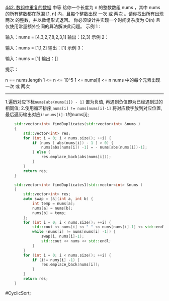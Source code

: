 [442. 数组中重复的数据](https://leetcode.cn/problems/find-all-duplicates-in-an-array/description/)
中等
给你一个长度为 n 的整数数组 nums ，其中 nums 的所有整数都在范围 [1, n] 内，且每个整数出现 一次 或 两次 。请你找出所有出现 两次 的整数，并以数组形式返回。
你必须设计并实现一个时间复杂度为 O(n) 且仅使用常量额外空间的算法解决此问题。
示例 1：

输入：nums = [4,3,2,7,8,2,3,1]
输出：[2,3]
示例 2：

输入：nums = [1,1,2]
输出：[1]
示例 3：

输入：nums = [1]
输出：[]


提示：

n == nums.length
1 <= n <= 10^5
1 <= nums[i] <= n
nums 中的每个元素出现 一次 或 两次

---- ----
1.遍历对应下标`nums[abs(nums[i]) - 1]` 置为负值,
    再遇到负值即为已经遇到过的相同值;
2.使用循环排序,`nums[i] != nums[nums[i]-1]`
    将对应数字放到对应位置,最后遍历输出对应`i!=nums[i]-1`的nums[i];

```cpp
    std::vector<int> findDuplicates(std::vector<int> &nums )
    {
        std::vector<int> res;
        for (int i = 0; i < nums.size(); ++i) {
            if (nums [ abs(nums[i]) - 1 ] > 0) {
                nums[abs(nums[i]) -1] = - nums[abs(nums[i])-1];
            } else {
                res.emplace_back(abs(nums[i]));
            }
        }
        return res;
    }
```

```cpp
    std::vector<int> findDuplicates1(std::vector<int> &nums )
    {
        std::vector<int> res;
        auto swap = [&](int a, int b) {
            int temp = nums[a];
            nums[a] = nums[b];
            nums[b] = temp;
        };
        for (int i = 0; i < nums.size(); ++i) {
            std::cout << nums[i] << " " << nums[nums[i]-1] << std::endl;
            while (nums[i] != nums[nums[i] -1]) {
                swap(i, nums[i]-1);
                std::cout << nums << std::endl;
            }
        }
        for (int i = 0; i < nums.size(); ++i) {
            if (i!= nums[i] -1) {
                res.emplace_back(nums[i]);
            }
        }
        return res;
    }
```
#CyclicSort;

